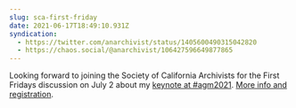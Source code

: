 ```yaml
---
slug: sca-first-friday
date: 2021-06-17T18:49:10.931Z
syndication:
  - https://twitter.com/anarchivist/status/1405600490315042820
  - https://chaos.social/@anarchivist/106427596649877865
---
```

Looking forward to joining the Society of California Archivists for the First Fridays discussion on July 2 about my [keynote at #agm2021](https://matienzo.org/2021/sca-agm2021/). [More info and registration](https://calarchivists.org/event-4336046).
